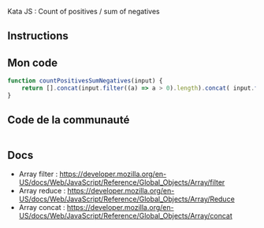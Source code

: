 Kata JS : Count of positives / sum of negatives

## Instructions

## Mon code
```js
function countPositivesSumNegatives(input) {
    return [].concat(input.filter((a) => a > 0).length).concat( input.filter((a) => a < 0).reduce((prev,curr) => prev + curr,0) );
}
```

## Code de la communauté
```js
```

## Docs
- Array filter : https://developer.mozilla.org/en-US/docs/Web/JavaScript/Reference/Global_Objects/Array/filter
- Array reduce : https://developer.mozilla.org/en-US/docs/Web/JavaScript/Reference/Global_Objects/Array/Reduce
- Array concat : https://developer.mozilla.org/en-US/docs/Web/JavaScript/Reference/Global_Objects/Array/concat
